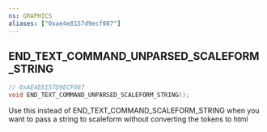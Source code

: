 ```yaml
---
ns: GRAPHICS
aliases: ["0xae4e8157d9ecf087"]
---
```

## END_TEXT_COMMAND_UNPARSED_SCALEFORM_STRING

```c
// 0xAE4E8157D9ECF087
void END_TEXT_COMMAND_UNPARSED_SCALEFORM_STRING();
```

Use this instead of END_TEXT_COMMAND_SCALEFORM_STRING when you want to pass a string to scaleform without converting the tokens to html

